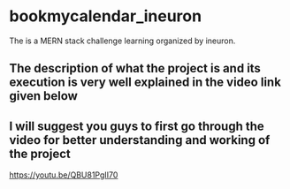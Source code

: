 # bookmycalendar_ineuron
The is a MERN stack challenge learning organized by ineuron.

## The description of what the project is and its execution is very well explained in the video link given below
## I will suggest you guys to first go through the video for better understanding and working of the project
https://youtu.be/QBU81PgII70



